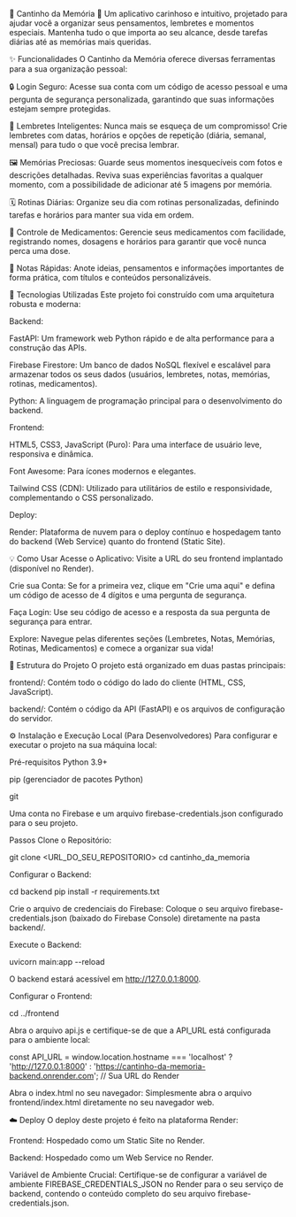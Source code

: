 💚 Cantinho da Memória 💚
Um aplicativo carinhoso e intuitivo, projetado para ajudar você a organizar seus pensamentos, lembretes e momentos especiais. Mantenha tudo o que importa ao seu alcance, desde tarefas diárias até as memórias mais queridas.

✨ Funcionalidades
O Cantinho da Memória oferece diversas ferramentas para a sua organização pessoal:

🔒 Login Seguro: Acesse sua conta com um código de acesso pessoal e uma pergunta de segurança personalizada, garantindo que suas informações estejam sempre protegidas.

🔔 Lembretes Inteligentes: Nunca mais se esqueça de um compromisso! Crie lembretes com datas, horários e opções de repetição (diária, semanal, mensal) para tudo o que você precisa lembrar.

🖼️ Memórias Preciosas: Guarde seus momentos inesquecíveis com fotos e descrições detalhadas. Reviva suas experiências favoritas a qualquer momento, com a possibilidade de adicionar até 5 imagens por memória.

🗓️ Rotinas Diárias: Organize seu dia com rotinas personalizadas, definindo tarefas e horários para manter sua vida em ordem.

💊 Controle de Medicamentos: Gerencie seus medicamentos com facilidade, registrando nomes, dosagens e horários para garantir que você nunca perca uma dose.

📝 Notas Rápidas: Anote ideias, pensamentos e informações importantes de forma prática, com títulos e conteúdos personalizáveis.

🚀 Tecnologias Utilizadas
Este projeto foi construído com uma arquitetura robusta e moderna:

Backend:

FastAPI: Um framework web Python rápido e de alta performance para a construção das APIs.

Firebase Firestore: Um banco de dados NoSQL flexível e escalável para armazenar todos os seus dados (usuários, lembretes, notas, memórias, rotinas, medicamentos).

Python: A linguagem de programação principal para o desenvolvimento do backend.

Frontend:

HTML5, CSS3, JavaScript (Puro): Para uma interface de usuário leve, responsiva e dinâmica.

Font Awesome: Para ícones modernos e elegantes.

Tailwind CSS (CDN): Utilizado para utilitários de estilo e responsividade, complementando o CSS personalizado.

Deploy:

Render: Plataforma de nuvem para o deploy contínuo e hospedagem tanto do backend (Web Service) quanto do frontend (Static Site).

💡 Como Usar
Acesse o Aplicativo: Visite a URL do seu frontend implantado (disponível no Render).

Crie sua Conta: Se for a primeira vez, clique em "Crie uma aqui" e defina um código de acesso de 4 dígitos e uma pergunta de segurança.

Faça Login: Use seu código de acesso e a resposta da sua pergunta de segurança para entrar.

Explore: Navegue pelas diferentes seções (Lembretes, Notas, Memórias, Rotinas, Medicamentos) e comece a organizar sua vida!

📂 Estrutura do Projeto
O projeto está organizado em duas pastas principais:

frontend/: Contém todo o código do lado do cliente (HTML, CSS, JavaScript).

backend/: Contém o código da API (FastAPI) e os arquivos de configuração do servidor.

⚙️ Instalação e Execução Local (Para Desenvolvedores)
Para configurar e executar o projeto na sua máquina local:

Pré-requisitos
Python 3.9+

pip (gerenciador de pacotes Python)

git

Uma conta no Firebase e um arquivo firebase-credentials.json configurado para o seu projeto.

Passos
Clone o Repositório:

git clone <URL_DO_SEU_REPOSITORIO>
cd cantinho_da_memoria


Configurar o Backend:

cd backend
pip install -r requirements.txt


Crie o arquivo de credenciais do Firebase: Coloque o seu arquivo firebase-credentials.json (baixado do Firebase Console) diretamente na pasta backend/.

Execute o Backend:

uvicorn main:app --reload


O backend estará acessível em http://127.0.0.1:8000.

Configurar o Frontend:

cd ../frontend


Abra o arquivo api.js e certifique-se de que a API_URL está configurada para o ambiente local:

const API_URL = window.location.hostname === 'localhost'
    ? 'http://127.0.0.1:8000'
    : 'https://cantinho-da-memoria-backend.onrender.com'; // Sua URL do Render


Abra o index.html no seu navegador: Simplesmente abra o arquivo frontend/index.html diretamente no seu navegador web.

☁️ Deploy
O deploy deste projeto é feito na plataforma Render:

Frontend: Hospedado como um Static Site no Render.

Backend: Hospedado como um Web Service no Render.

Variável de Ambiente Crucial: Certifique-se de configurar a variável de ambiente FIREBASE_CREDENTIALS_JSON no Render para o seu serviço de backend, contendo o conteúdo completo do seu arquivo firebase-credentials.json.
